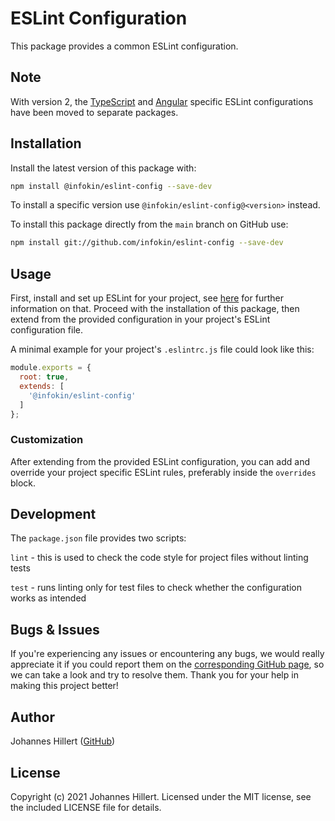 # ESLint Configuration

This package provides a common ESLint configuration.

## Note

With version 2, the [TypeScript](https://www.npmjs.com/package/@infokin/eslint-config-typescript)
and [Angular](https://www.npmjs.com/package/@infokin/eslint-config-angular) specific ESLint configurations have been
moved to separate packages.

## Installation

Install the latest version of this package with:

```bash
npm install @infokin/eslint-config --save-dev
```

To install a specific version use `@infokin/eslint-config@<version>` instead.

To install this package directly from the `main` branch on GitHub use:

```bash
npm install git://github.com/infokin/eslint-config --save-dev
```

## Usage

First, install and set up ESLint for your project,
see [here](https://eslint.org/docs/user-guide/getting-started#installation-and-usage) for further information on that.
Proceed with the installation of this package, then extend from the provided configuration in your project's ESLint
configuration file.

A minimal example for your project's `.eslintrc.js` file could look like this:

```javascript
module.exports = {
  root: true,
  extends: [
    '@infokin/eslint-config'
  ]
};
```

### Customization

After extending from the provided ESLint configuration, you can add and override your project specific ESLint rules,
preferably inside the `overrides` block.

## Development

The `package.json` file provides two scripts:

`lint` - this is used to check the code style for project files without linting tests

`test` - runs linting only for test files to check whether the configuration works as intended

## Bugs & Issues

If you're experiencing any issues or encountering any bugs, we would really appreciate it if you could report them on
the [corresponding GitHub page](https://github.com/infokin/eslint-config/issues), so we can take a look and try to
resolve them. Thank you for your help in making this project better!

## Author

Johannes Hillert ([GitHub](https://github.com/clovergaze))

## License

Copyright (c) 2021 Johannes Hillert. Licensed under the MIT license, see the included LICENSE file for details.
